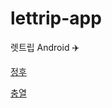 # lettrip-app

렛트립 Android ✈️

[정후](https://github.com/bluemango0312)

[충열](https://github.com/kchot10)
